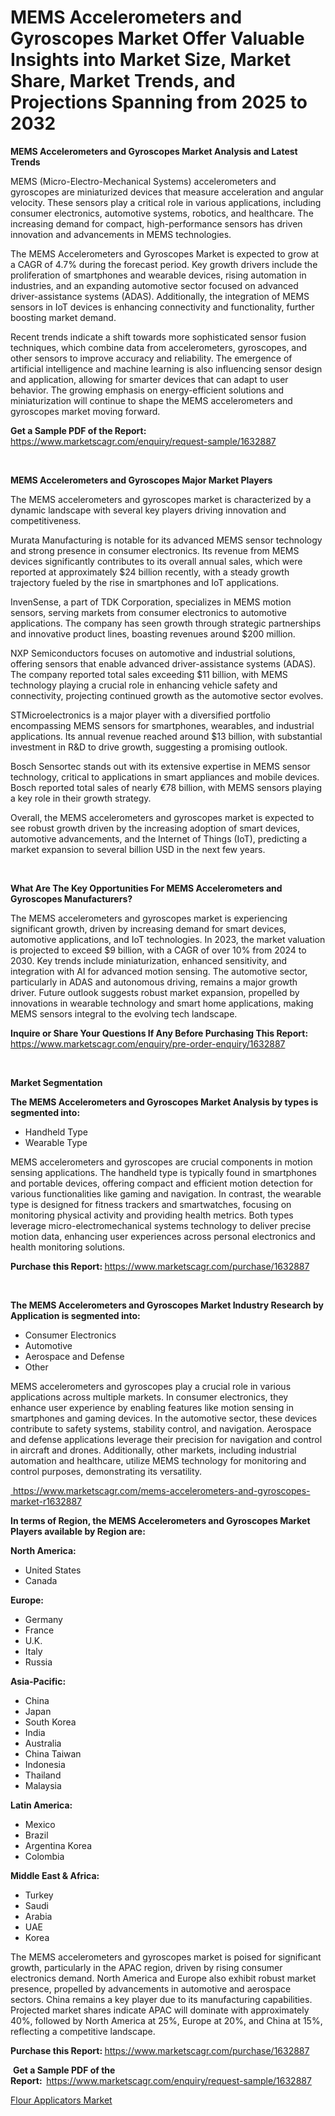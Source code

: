 <p><h1>MEMS Accelerometers and Gyroscopes Market Offer Valuable Insights into Market Size, Market Share, Market Trends, and Projections Spanning from 2025 to 2032</h1></p><p><strong>MEMS Accelerometers and Gyroscopes Market Analysis and Latest Trends</strong></p>
<p><p>MEMS (Micro-Electro-Mechanical Systems) accelerometers and gyroscopes are miniaturized devices that measure acceleration and angular velocity. These sensors play a critical role in various applications, including consumer electronics, automotive systems, robotics, and healthcare. The increasing demand for compact, high-performance sensors has driven innovation and advancements in MEMS technologies.</p><p>The MEMS Accelerometers and Gyroscopes Market is expected to grow at a CAGR of 4.7% during the forecast period. Key growth drivers include the proliferation of smartphones and wearable devices, rising automation in industries, and an expanding automotive sector focused on advanced driver-assistance systems (ADAS). Additionally, the integration of MEMS sensors in IoT devices is enhancing connectivity and functionality, further boosting market demand.</p><p>Recent trends indicate a shift towards more sophisticated sensor fusion techniques, which combine data from accelerometers, gyroscopes, and other sensors to improve accuracy and reliability. The emergence of artificial intelligence and machine learning is also influencing sensor design and application, allowing for smarter devices that can adapt to user behavior. The growing emphasis on energy-efficient solutions and miniaturization will continue to shape the MEMS accelerometers and gyroscopes market moving forward.</p></p>
<p><strong>Get a Sample PDF of the Report:&nbsp;</strong> <a href="https://www.marketscagr.com/enquiry/request-sample/1632887?utm_campaign=2754&utm_medium=2&utm_source=Github&utm_content=ia&utm_term=29032025&utm_id=mems-accelerometers-and-gyroscopes">https://www.marketscagr.com/enquiry/request-sample/1632887</a></p>
<p>&nbsp;</p>
<p><strong>MEMS Accelerometers and Gyroscopes Major Market Players</strong></p>
<p><p>The MEMS accelerometers and gyroscopes market is characterized by a dynamic landscape with several key players driving innovation and competitiveness. </p><p>Murata Manufacturing is notable for its advanced MEMS sensor technology and strong presence in consumer electronics. Its revenue from MEMS devices significantly contributes to its overall annual sales, which were reported at approximately $24 billion recently, with a steady growth trajectory fueled by the rise in smartphones and IoT applications.</p><p>InvenSense, a part of TDK Corporation, specializes in MEMS motion sensors, serving markets from consumer electronics to automotive applications. The company has seen growth through strategic partnerships and innovative product lines, boasting revenues around $200 million.</p><p>NXP Semiconductors focuses on automotive and industrial solutions, offering sensors that enable advanced driver-assistance systems (ADAS). The company reported total sales exceeding $11 billion, with MEMS technology playing a crucial role in enhancing vehicle safety and connectivity, projecting continued growth as the automotive sector evolves.</p><p>STMicroelectronics is a major player with a diversified portfolio encompassing MEMS sensors for smartphones, wearables, and industrial applications. Its annual revenue reached around $13 billion, with substantial investment in R&D to drive growth, suggesting a promising outlook.</p><p>Bosch Sensortec stands out with its extensive expertise in MEMS sensor technology, critical to applications in smart appliances and mobile devices. Bosch reported total sales of nearly €78 billion, with MEMS sensors playing a key role in their growth strategy.</p><p>Overall, the MEMS accelerometers and gyroscopes market is expected to see robust growth driven by the increasing adoption of smart devices, automotive advancements, and the Internet of Things (IoT), predicting a market expansion to several billion USD in the next few years.</p></p>
<p>&nbsp;</p>
<p><strong>What Are The Key Opportunities For MEMS Accelerometers and Gyroscopes Manufacturers?</strong></p>
<p><p>The MEMS accelerometers and gyroscopes market is experiencing significant growth, driven by increasing demand for smart devices, automotive applications, and IoT technologies. In 2023, the market valuation is projected to exceed $9 billion, with a CAGR of over 10% from 2024 to 2030. Key trends include miniaturization, enhanced sensitivity, and integration with AI for advanced motion sensing. The automotive sector, particularly in ADAS and autonomous driving, remains a major growth driver. Future outlook suggests robust market expansion, propelled by innovations in wearable technology and smart home applications, making MEMS sensors integral to the evolving tech landscape.</p></p>
<p><strong>Inquire or Share Your Questions If Any Before Purchasing This Report:</strong> <a href="https://www.marketscagr.com/enquiry/pre-order-enquiry/1632887?utm_campaign=2754&utm_medium=2&utm_source=Github&utm_content=ia&utm_term=29032025&utm_id=mems-accelerometers-and-gyroscopes">https://www.marketscagr.com/enquiry/pre-order-enquiry/1632887</a></p>
<p>&nbsp;</p>
<p><strong>Market Segmentation</strong></p>
<p><strong>The MEMS Accelerometers and Gyroscopes Market Analysis by types is segmented into:</strong></p>
<p><ul><li>Handheld Type</li><li>Wearable Type</li></ul></p>
<p><p>MEMS accelerometers and gyroscopes are crucial components in motion sensing applications. The handheld type is typically found in smartphones and portable devices, offering compact and efficient motion detection for various functionalities like gaming and navigation. In contrast, the wearable type is designed for fitness trackers and smartwatches, focusing on monitoring physical activity and providing health metrics. Both types leverage micro-electromechanical systems technology to deliver precise motion data, enhancing user experiences across personal electronics and health monitoring solutions.</p></p>
<p><strong>Purchase this Report:&nbsp;</strong><a href="https://www.marketscagr.com/purchase/1632887?utm_campaign=2754&utm_medium=2&utm_source=Github&utm_content=ia&utm_term=29032025&utm_id=mems-accelerometers-and-gyroscopes">https://www.marketscagr.com/purchase/1632887</a></p>
<p>&nbsp;</p>
<p><strong>The MEMS Accelerometers and Gyroscopes Market Industry Research by Application is segmented into:</strong></p>
<p><ul><li>Consumer Electronics</li><li>Automotive</li><li>Aerospace and Defense</li><li>Other</li></ul></p>
<p><p>MEMS accelerometers and gyroscopes play a crucial role in various applications across multiple markets. In consumer electronics, they enhance user experience by enabling features like motion sensing in smartphones and gaming devices. In the automotive sector, these devices contribute to safety systems, stability control, and navigation. Aerospace and defense applications leverage their precision for navigation and control in aircraft and drones. Additionally, other markets, including industrial automation and healthcare, utilize MEMS technology for monitoring and control purposes, demonstrating its versatility.</p></p>
<p><a href="https://www.marketscagr.com/mems-accelerometers-and-gyroscopes-market-r1632887?utm_campaign=2754&utm_medium=2&utm_source=Github&utm_content=ia&utm_term=29032025&utm_id=mems-accelerometers-and-gyroscopes">&nbsp;https://www.marketscagr.com/mems-accelerometers-and-gyroscopes-market-r1632887</a></p>
<p><strong>In terms of Region, the MEMS Accelerometers and Gyroscopes Market Players available by Region are:</strong></p>
<p>
    <p> <strong> North America: </strong>
        <ul>
            <li>United States</li>
            <li>Canada</li>
        </ul>
        </p> 
    <p> <strong> Europe: </strong>
        <ul>
            <li>Germany</li>
            <li>France</li>
            <li>U.K.</li>
            <li>Italy</li>
            <li>Russia</li>
        </ul>
        </p> 
    <p> <strong> Asia-Pacific: </strong>
        <ul>
            <li>China</li>
            <li>Japan</li>
            <li>South Korea</li>
            <li>India</li>
            <li>Australia</li>
            <li>China Taiwan</li>
            <li>Indonesia</li>
            <li>Thailand</li>
            <li>Malaysia</li>
        </ul>
        </p> 
    <p> <strong> Latin America: </strong>
        <ul>
            <li>Mexico</li>
            <li>Brazil</li>
            <li>Argentina Korea</li>
            <li>Colombia</li>
        </ul>
        </p> 
    <p> <strong> Middle East & Africa: </strong>
        <ul>
            <li>Turkey</li>
            <li>Saudi</li>
            <li>Arabia</li>
            <li>UAE</li>
            <li>Korea</li>
        </ul>
    </p>
    </p>
<p><p>The MEMS accelerometers and gyroscopes market is poised for significant growth, particularly in the APAC region, driven by rising consumer electronics demand. North America and Europe also exhibit robust market presence, propelled by advancements in automotive and aerospace sectors. China remains a key player due to its manufacturing capabilities. Projected market shares indicate APAC will dominate with approximately 40%, followed by North America at 25%, Europe at 20%, and China at 15%, reflecting a competitive landscape.</p></p>
<p><strong>Purchase this Report: </strong><a href="https://www.marketscagr.com/purchase/1632887?utm_campaign=2754&utm_medium=2&utm_source=Github&utm_content=ia&utm_term=29032025&utm_id=mems-accelerometers-and-gyroscopes">https://www.marketscagr.com/purchase/1632887</a></p>
<p>&nbsp;<strong>Get a Sample PDF of the Report:&nbsp;&nbsp;</strong><a href="https://www.marketscagr.com/enquiry/request-sample/1632887?utm_campaign=2754&utm_medium=2&utm_source=Github&utm_content=ia&utm_term=29032025&utm_id=mems-accelerometers-and-gyroscopes">https://www.marketscagr.com/enquiry/request-sample/1632887</a></p>
<p><strong></strong></p>
<p><p><a href="https://github.com/zupankocka/Market-Research-Report-List-1/blob/main/flour-applicators-market.md?utm_campaign=2754&utm_medium=2&utm_source=Github&utm_content=ia&utm_term=29032025&utm_id=mems-accelerometers-and-gyroscopes">Flour Applicators Market</a></p></p>